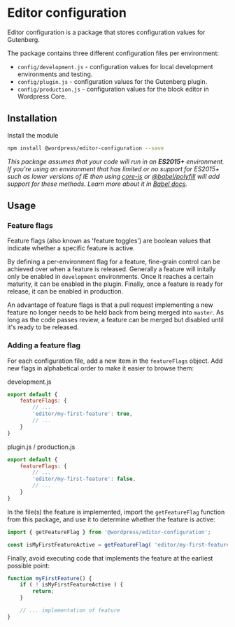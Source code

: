 # Editor configuration

Editor configuration is a package that stores configuration values for Gutenberg.

The package contains three different configuration files per environment:
- `config/development.js` - configuration values for local development environments and testing.
- `config/plugin.js` - configuration values for the Gutenberg plugin.
- `config/production.js` - configuration values for the block editor in Wordpress Core.

## Installation

Install the module

```bash
npm install @wordpress/editor-configuration --save
```

_This package assumes that your code will run in an **ES2015+** environment. If you're using an environment that has limited or no support for ES2015+ such as lower versions of IE then using [core-js](https://github.com/zloirock/core-js) or [@babel/polyfill](https://babeljs.io/docs/en/next/babel-polyfill) will add support for these methods. Learn more about it in [Babel docs](https://babeljs.io/docs/en/next/caveats)._

## Usage

### Feature flags

Feature flags (also known as 'feature toggles') are boolean values that indicate whether a specific feature is active.

By defining a per-environment flag for a feature, fine-grain control can be achieved over when a feature is released. Generally a feature will initally only be enabled in `development` environments. Once it reaches a certain maturity, it can be enabled in the plugin. Finally, once a feature is ready for release, it can be enabled in production.

An advantage of feature flags is that a pull request implementing a new feature no longer needs to be held back from being merged into `master`. As long as the code passes review, a feature can be merged but disabled until it's ready to be released. 

### Adding a feature flag

For each configuration file, add a new item in the `featureFlags` object. Add new flags in alphabetical order to make it easier to browse them:

development.js
```javascript
export default {
	featureFlags: {
		// ...
		'editor/my-first-feature': true,
		// ...
	}
}
```

plugin.js / production.js
```javascript
export default {
	featureFlags: {
		// ...
		'editor/my-first-feature': false,
		// ...
	}
}
```

In the file(s) the feature is implemented, import the `getFeatureFlag` function from this package, and use it to determine whether the feature is active:
```javascript
import { getFeatureFlag } from '@wordpress/editor-configuration';

const isMyFirstFeatureActive = getFeatureFlag( 'editor/my-first-feature' );
```

Finally, avoid executing code that implements the feature at the earliest possible point:
```javascript
function myFirstFeature() {
	if ( ! isMyFirstFeatureActive ) {
		return;
	}

	// ... implementation of feature
}

```
